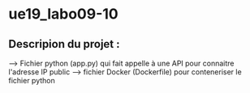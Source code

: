 # ue19_labo09-10


## Descripion du projet : 

--> Fichier python (app.py) qui fait appelle à une API pour connaitre l'adresse IP public
--> fichier Docker (Dockerfile) pour conteneriser le fichier python


